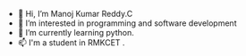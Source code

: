 - 👋 Hi, I’m Manoj Kumar Reddy.C
- 👀 I’m interested in programming and software development
- 🌱 I’m currently learning python.
- 📫 I'm a student in RMKCET .

<!---
ManojKumar1711/ManojKumar1711 is a ✨ special ✨ repository because its `README.md` (this file) appears on your GitHub profile.
You can click the Preview link to take a look at your changes.
--->
